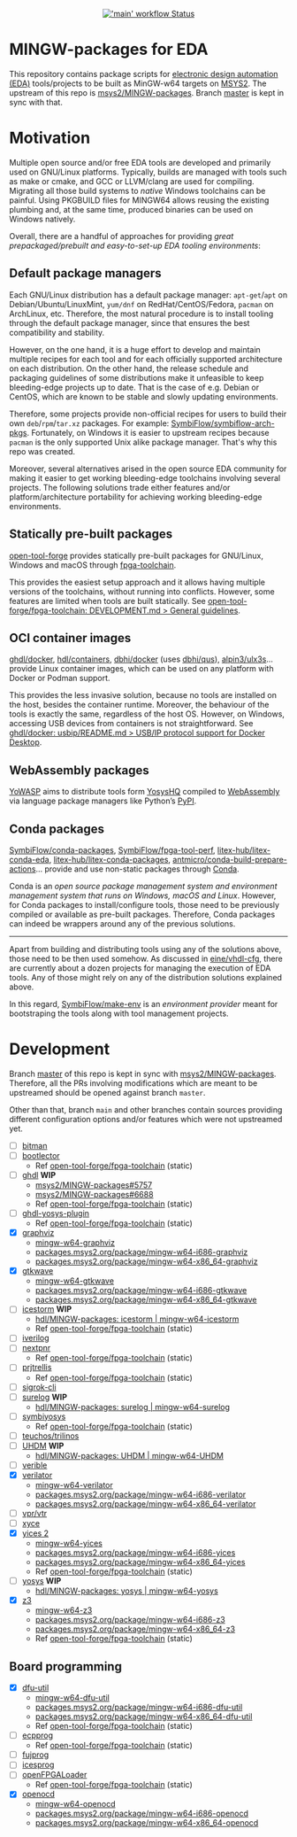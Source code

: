 <p align="center">
  <a title="GitHub Actions" href="https://github.com/hdl/MINGW-packages/actions?query=workflow%3Amain"><img alt="'main' workflow Status" src="https://img.shields.io/github/workflow/status/hdl/MINGW-packages/main?longCache=true&style=flat-square&label=build&logo=github"></a><!--
  -->
</p>

# MINGW-packages for EDA

This repository contains package scripts for [electronic design automation (EDA)](https://en.wikipedia.org/wiki/Electronic_design_automation) tools/projects to be built as MinGW-w64 targets on [MSYS2](https://www.msys2.org/). The upstream of this repo is [msys2/MINGW-packages](https://github.com/msys2/MINGW-packages). Branch [master](https://github.com/hdl/MINGW-packages/tree/master) is kept in sync with that.

# Motivation

Multiple open source and/or free EDA tools are developed and primarily used on GNU/Linux platforms. Typically, builds are managed with tools such as make or cmake, and GCC or LLVM/clang are used for compiling. Migrating all those build systems to *native* Windows toolchains can be painful. Using PKGBUILD files for MINGW64 allows reusing the existing plumbing and, at the same time, produced binaries can be used on Windows natively.

Overall, there are a handful of approaches for providing *great prepackaged/prebuilt and easy-to-set-up EDA tooling environments*:

## Default package managers

Each GNU/Linux distribution has a default package manager: `apt-get`/`apt` on Debian/Ubuntu/LinuxMint, `yum/dnf` on RedHat/CentOS/Fedora, `pacman` on ArchLinux, etc. Therefore, the most natural procedure is to install tooling through the default package manager, since that ensures the best compatibility and stability.

However, on the one hand, it is a huge effort to develop and maintain multiple recipes for each tool and for each officially supported architecture on each distribution. On the other hand, the release schedule and packaging guidelines of some distributions make it unfeasible to keep bleeding-edge projects up to date. That is the case of e.g. Debian or CentOS, which are known to be stable and slowly updating environments.

Therefore, some projects provide non-official recipes for users to build their own `deb`/`rpm`/`tar.xz` packages. For example: [SymbiFlow/symbiflow-arch-pkgs](https://github.com/SymbiFlow/symbiflow-arch-pkgs). Fortunately, on Windows it is easier to upstream recipes because `pacman` is the only supported Unix alike package manager. That's why this repo was created.

Moreover, several alternatives arised in the open source EDA community for making it easier to get working bleeding-edge toolchains involving several projects. The following solutions trade either features and/or platform/architecture portability for achieving working bleeding-edge environments.

## Statically pre-built packages

[open-tool-forge](https://github.com/open-tool-forge) provides statically pre-built packages for GNU/Linux, Windows and macOS through [fpga-toolchain](https://github.com/open-tool-forge/fpga-toolchain).

This provides the easiest setup approach and it allows having multiple versions of the toolchains, without running into conflicts. However, some features are limited when tools are built statically. See [open-tool-forge/fpga-toolchain: DEVELOPMENT.md > General guidelines](https://github.com/open-tool-forge/fpga-toolchain/blob/main/DEVELOPMENT.md#general-guidelines).

## OCI container images

[ghdl/docker](https://github.com/ghdl/docker), [hdl/containers](https://github.com/hdl/containers), [dbhi/docker](https://github.com/dbhi/docker) (uses [dbhi/qus](https://github.com/dbhi/qus)), [alpin3/ulx3s](https://github.com/alpin3/ulx3s)... provide Linux container images, which can be used on any platform with Docker or Podman support.

This provides the less invasive solution, because no tools are installed on the host, besides the container runtime. Moreover, the behaviour of the tools is exactly the same, regardless of the host OS. However, on Windows, accessing USB devices from containers is not straightforward. See [ ghdl/docker: usbip/README.md > USB/IP protocol support for Docker Desktop](https://github.com/ghdl/docker/tree/master/usbip).

## WebAssembly packages

[YoWASP](http://yowasp.org/) aims to distribute tools form [YosysHQ](https://github.com/YosysHQ/) compiled to [WebAssembly](https://webassembly.org/) via language package managers like Python’s [PyPI](https://pypi.org/).

## Conda packages

[SymbiFlow/conda-packages](https://github.com/SymbiFlow/conda-packages), [SymbiFlow/fpga-tool-perf](https://github.com/SymbiFlow/fpga-tool-perf), [litex-hub/litex-conda-eda](https://github.com/litex-hub/litex-conda-eda), [litex-hub/litex-conda-packages](https://github.com/litex-hub/litex-conda-packages), [antmicro/conda-build-prepare-actions](https://github.com/antmicro/conda-build-prepare-actions)... provide and use non-static packages through [Conda](https://conda.io).

Conda is an *open source package management system and environment management system that runs on Windows, macOS and Linux*. However, for Conda packages to install/configure tools, those need to be previously compiled or available as pre-built packages. Therefore, Conda packages can indeed be wrappers around any of the previous solutions.

---

Apart from building and distributing tools using any of the solutions above, those need to be then used somehow. As discussed in [eine/vhdl-cfg](https://github.com/eine/vhdl-cfg), there are currently about a dozen projects for managing the execution of EDA tools. Any of those might rely on any of the distribution solutions explained above.

In this regard, [SymbiFlow/make-env](https://github.com/SymbiFlow/make-env) is an *environment provider* meant for bootstraping the tools along with tool management projects.

# Development

Branch [master](https://github.com/hdl/MINGW-packages/tree/master) of this repo is kept in sync with [msys2/MINGW-packages](https://github.com/msys2/MINGW-packages). Therefore, all the PRs involving modifications which are meant to be upstreamed should be opened against branch `master`.

Other than that, branch `main` and other branches contain sources providing different configuration options and/or features which were not upstreamed yet.

- [ ] [bitman](https://github.com/khoapham/bitman)
- [ ] [bootlector](http://fmv.jku.at/boolector/)
  - Ref [open-tool-forge/fpga-toolchain](https://github.com/open-tool-forge/fpga-toolchain) (static)
- [ ] [ghdl](https://github.com/ghdl/ghdl) **WIP**
  - [msys2/MINGW-packages#5757](https://github.com/msys2/MINGW-packages/pull/5757)
  - [msys2/MINGW-packages#6688](https://github.com/msys2/MINGW-packages/pull/6688)
  - Ref [open-tool-forge/fpga-toolchain](https://github.com/open-tool-forge/fpga-toolchain) (static)
- [ ] [ghdl-yosys-plugin](https://github.com/ghdl/ghdl-yosys-plugin)
  - Ref [open-tool-forge/fpga-toolchain](https://github.com/open-tool-forge/fpga-toolchain) (static)
- [x] [graphviz](https://graphviz.org/)
  - [mingw-w64-graphviz](https://github.com/msys2/MINGW-packages/tree/master/mingw-w64-graphviz)
  - [packages.msys2.org/package/mingw-w64-i686-graphviz](https://packages.msys2.org/package/mingw-w64-i686-graphviz)
  - [packages.msys2.org/package/mingw-w64-x86_64-graphviz](https://packages.msys2.org/package/mingw-w64-x86_64-graphviz)
- [x] [gtkwave](https://github.com/gtkwave/gtkwave)
  - [mingw-w64-gtkwave](https://github.com/msys2/MINGW-packages/tree/master/mingw-w64-gtkwave)
  - [packages.msys2.org/package/mingw-w64-i686-gtkwave](https://packages.msys2.org/package/mingw-w64-i686-gtkwave)
  - [packages.msys2.org/package/mingw-w64-x86_64-gtkwave](https://packages.msys2.org/package/mingw-w64-x86_64-gtkwave)
- [ ] [icestorm](https://github.com/cliffordwolf/icestorm) **WIP**
  - [hdl/MINGW-packages: icestorm | mingw-w64-icestorm](https://github.com/hdl/MINGW-packages/tree/icestorm/mingw-w64-icestorm)
  - Ref [open-tool-forge/fpga-toolchain](https://github.com/open-tool-forge/fpga-toolchain) (static)
- [ ] [iverilog](https://github.com/steveicarus/iverilog)
- [ ] [nextpnr](https://github.com/YosysHQ/nextpnr)
  - Ref [open-tool-forge/fpga-toolchain](https://github.com/open-tool-forge/fpga-toolchain) (static)
- [ ] [prjtrellis](https://github.com/SymbiFlow/prjtrellis)
  - Ref [open-tool-forge/fpga-toolchain](https://github.com/open-tool-forge/fpga-toolchain) (static)
- [ ] [sigrok-cli](https://sigrok.org/wiki/Sigrok-cli)
- [ ] [surelog](https://github.com/alainmarcel/Surelog) **WIP**
  - [hdl/MINGW-packages: surelog | mingw-w64-surelog](https://github.com/hdl/MINGW-packages/tree/surelog/mingw-w64-surelog)
- [ ] [symbiyosys](https://github.com/YosysHQ/SymbiYosys)
  - Ref [open-tool-forge/fpga-toolchain](https://github.com/open-tool-forge/fpga-toolchain) (static)
- [ ] [teuchos/trilinos](https://trilinos.github.io/teuchos.html)
- [ ] [UHDM](https://github.com/alainmarcel/UHDM) **WIP**
  - [hdl/MINGW-packages: UHDM | mingw-w64-UHDM](https://github.com/hdl/MINGW-packages/tree/UHDM/mingw-w64-UHDM)
- [ ] [verible](https://github.com/google/verible)
- [x] [verilator](https://github.com/verilator/verilator)
  - [mingw-w64-verilator](https://github.com/msys2/MINGW-packages/tree/master/mingw-w64-verilator)
  - [packages.msys2.org/package/mingw-w64-i686-verilator](https://packages.msys2.org/package/mingw-w64-i686-verilator)
  - [packages.msys2.org/package/mingw-w64-x86_64-verilator](https://packages.msys2.org/package/mingw-w64-x86_64-verilator)
- [ ] [vpr/vtr](https://github.com/verilog-to-routing/vtr-verilog-to-routing)
- [ ] [xyce](https://xyce.sandia.gov/)
- [x] [yices 2](https://github.com/SRI-CSL/yices2)
  - [mingw-w64-yices](https://github.com/msys2/MINGW-packages/tree/master/mingw-w64-yices)
  - [packages.msys2.org/package/mingw-w64-i686-yices](https://packages.msys2.org/package/mingw-w64-i686-yices)
  - [packages.msys2.org/package/mingw-w64-x86_64-yices](https://packages.msys2.org/package/mingw-w64-x86_64-yices)
  - Ref [open-tool-forge/fpga-toolchain](https://github.com/open-tool-forge/fpga-toolchain) (static)
- [ ] [yosys](https://github.com/YosysHQ/yosys) **WIP**
  - [hdl/MINGW-packages: yosys | mingw-w64-yosys](https://github.com/hdl/MINGW-packages/tree/yosys/mingw-w64-yosys)
- [x] [z3](https://github.com/Z3Prover/z3)
  - [mingw-w64-z3](https://github.com/msys2/MINGW-packages/tree/master/mingw-w64-verilator)
  - [packages.msys2.org/package/mingw-w64-i686-z3](https://packages.msys2.org/package/mingw-w64-i686-z3)
  - [packages.msys2.org/package/mingw-w64-x86_64-z3](https://packages.msys2.org/package/mingw-w64-x86_64-z3)
  - Ref [open-tool-forge/fpga-toolchain](https://github.com/open-tool-forge/fpga-toolchain) (static)

## Board programming

- [x] [dfu-util](http://dfu-util.sourceforge.net/)
  - [mingw-w64-dfu-util](https://github.com/msys2/MINGW-packages/tree/master/mingw-w64-dfu-util)
  - [packages.msys2.org/package/mingw-w64-i686-dfu-util](https://packages.msys2.org/package/mingw-w64-i686-dfu-util)
  - [packages.msys2.org/package/mingw-w64-x86_64-dfu-util](https://packages.msys2.org/package/mingw-w64-x86_64-dfu-util)
  - Ref [open-tool-forge/fpga-toolchain](https://github.com/open-tool-forge/fpga-toolchain) (static)
- [ ] [ecpprog](https://github.com/gregdavill/ecpprog)
  - Ref [open-tool-forge/fpga-toolchain](https://github.com/open-tool-forge/fpga-toolchain) (static)
- [ ] [fujprog](https://github.com/kost/fujprog)
- [ ] [icesprog](https://github.com/wuxx/icesugar/tree/master/tools)
- [ ] [openFPGALoader](https://github.com/trabucayre/openFPGALoader)
  - Ref [open-tool-forge/fpga-toolchain](https://github.com/open-tool-forge/fpga-toolchain) (static)
- [x] [openocd](http://openocd.org/)
  - [mingw-w64-openocd](https://github.com/msys2/MINGW-packages/tree/master/mingw-w64-openocd)
  - [packages.msys2.org/package/mingw-w64-i686-openocd](https://packages.msys2.org/package/mingw-w64-i686-openocd)
  - [packages.msys2.org/package/mingw-w64-x86_64-openocd](https://packages.msys2.org/package/mingw-w64-x86_64-openocd)
